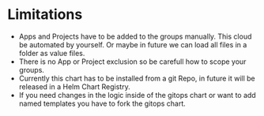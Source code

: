 # Limitations
- Apps and Projects have to be added to the groups manually. This cloud be automated by yourself. Or maybe in future we can load all files in a folder as value files.
- There is no App or Project exclusion so be carefull how to scope your groups.
- Currently this chart has to be installed from a git Repo, in future it will be released in a Helm Chart Registry.
- If you need changes in the logic inside of the gitops chart or want to add named templates you have to fork the gitops chart.